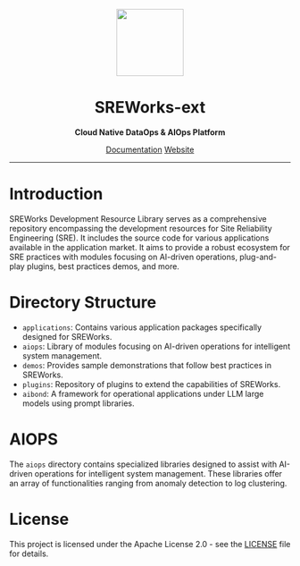 <p align="center">
  <img src="https://github.com/alibaba/SREWorks/raw/main/paas/frontend/app/src/assets/icons/sreworks-logo.png" width="120">
</p>
<h1 align="center"> SREWorks-ext</h1>
<p align="center"><b> Cloud Native DataOps & AIOps Platform </b></p>


<p align="center">
   <a href="https://www.yuque.com/sreworks-doc/docs" target="_blank">Documentation</a> 
   <a href="https://sreworks.opensource.alibaba.com/" target="_blank">Website</a> 
</p>


---

# Introduction

SREWorks Development Resource Library serves as a comprehensive repository encompassing the development resources for Site Reliability Engineering (SRE). It includes the source code for various applications available in the application market. It aims to provide a robust ecosystem for SRE practices with modules focusing on AI-driven operations, plug-and-play plugins, best practices demos, and more.

# Directory Structure
- `applications`: Contains various application packages specifically designed for SREWorks.
- `aiops`: Library of modules focusing on AI-driven operations for intelligent system management.
- `demos`: Provides sample demonstrations that follow best practices in SREWorks.
- `plugins`: Repository of plugins to extend the capabilities of SREWorks.
- `aibond`: A framework for operational applications under LLM large models using prompt libraries.

# AIOPS
The `aiops` directory contains specialized libraries designed to assist with AI-driven operations for intelligent system management. These libraries offer an array of functionalities ranging from anomaly detection to log clustering. 
# License
This project is licensed under the Apache License 2.0 - see the [LICENSE](./LICENSE) file for details.